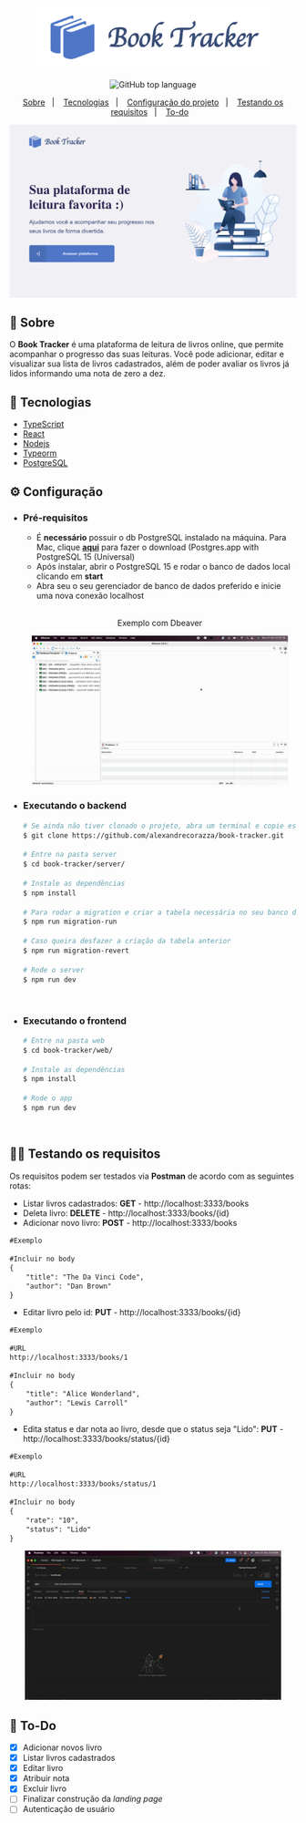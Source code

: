 <h1 align="center">
    <img alt="Booktracker" src=".github/logo.png" height="100px" />
</h1>

<p align="center">
  <img alt="GitHub top language" src="https://img.shields.io/github/languages/top/alexandrecorazza/book-tracker?style=flat-square"> 
</p>
<p align="center">
  <a href="#bookmark-sobre">Sobre</a>&nbsp;&nbsp;&nbsp;|&nbsp;&nbsp;&nbsp;
  <a href="#rocket-tecnologias">Tecnologias</a>&nbsp;&nbsp;&nbsp;|&nbsp;&nbsp;&nbsp;
  <a href="#%EF%B8%8F-configuração">Configuração do projeto</a>&nbsp;&nbsp;&nbsp;|&nbsp;&nbsp;&nbsp;
  <a href="#man_factory_worker-testando-os-requisitos">Testando os requisitos</a>&nbsp;&nbsp;&nbsp;|&nbsp;&nbsp;&nbsp;
  <a href="#pushpin-to-do">To-do</a>&nbsp;&nbsp;&nbsp;
</p>

<p align="center">
  <img alt="design do projeto" width="550px" src="./.github/cover.png" />
<p>

## :bookmark: Sobre

O **Book Tracker** é uma plataforma de leitura de livros online, que permite acompanhar o progresso das suas leituras. Você pode adicionar, editar e visualizar sua lista de livros cadastrados, além de poder avaliar os livros já lidos informando uma nota de zero a dez.

## :rocket: Tecnologias

- [TypeScript](https://www.typescriptlang.org/)
- [React](https://reactjs.org/)
- [Nodejs](https://nodejs.org/en/)
- [Typeorm](https://typeorm.io/)
- [PostgreSQL](https://www.postgresql.org/)


## ⚙️ Configuração

- ### **Pré-requisitos**

  - É **necessário** possuir o db PostgreSQL instalado na máquina. Para Mac, clique **[aqui](https://postgresapp.com/downloads.html)** para fazer o download (Postgres.app with PostgreSQL 15 (Universal)
  - Após instalar, abrir o PostgreSQL 15 e rodar o banco de dados local clicando em **start**
  - Abra seu o seu gerenciador de banco de dados preferido e inicie uma nova conexão localhost 

  <br/>
  <p align="center">
    <span>Exemplo com Dbeaver</span>
  </p>
  <p align="center">
    <img alt="configurando db" width="450px" src="./.github/db-setup.gif" />
  <p>
    
- ### Executando o backend

  ```bash
  # Se ainda não tiver clonado o projeto, abra um terminal e copie este repositório com o comando
  $ git clone https://github.com/alexandrecorazza/book-tracker.git

  # Entre na pasta server 
  $ cd book-tracker/server/

  # Instale as dependências
  $ npm install

  # Para rodar a migration e criar a tabela necessária no seu banco de dados local
  $ npm run migration-run

  # Caso queira desfazer a criação da tabela anterior
  $ npm run migration-revert

  # Rode o server
  $ npm run dev
  ```

<br>

- ### Executando o frontend

  ```bash
  # Entre na pasta web 
  $ cd book-tracker/web/

  # Instale as dependências
  $ npm install
    
  # Rode o app
  $ npm run dev
  ```

<br>

## :man_factory_worker: Testando os requisitos
Os requisitos podem ser testados via **Postman** de acordo com as seguintes rotas:
- Listar livros cadastrados: **GET** - http://localhost:3333/books
- Deleta livro: **DELETE** - http://localhost:3333/books/{id}
- Adicionar novo livro: **POST** - http://localhost:3333/books
```
#Exemplo

#Incluir no body
{
    "title": "The Da Vinci Code",
    "author": "Dan Brown"
}
```
- Editar livro pelo id: **PUT** - http://localhost:3333/books/{id}
```
#Exemplo

#URL
http://localhost:3333/books/1

#Incluir no body
{
    "title": "Alice Wonderland",
    "author": "Lewis Carroll"
}
```
- Edita status e dar nota ao livro, desde que o status seja "Lido": **PUT** - http://localhost:3333/books/status/{id}
```
#Exemplo

#URL
http://localhost:3333/books/status/1

#Incluir no body
{
    "rate": "10",
    "status": "Lido"
}
```

<p align="center">
    <img alt="postman" width="450px" src="./.github/postman.gif" />
<p>

## :pushpin: To-Do

- [X] Adicionar novos livro
- [X] Listar livros cadastrados
- [X] Editar livro
- [X] Atribuir nota
- [X] Excluir livro
- [ ] Finalizar construção da *landing page*
- [ ] Autenticação de usuário
